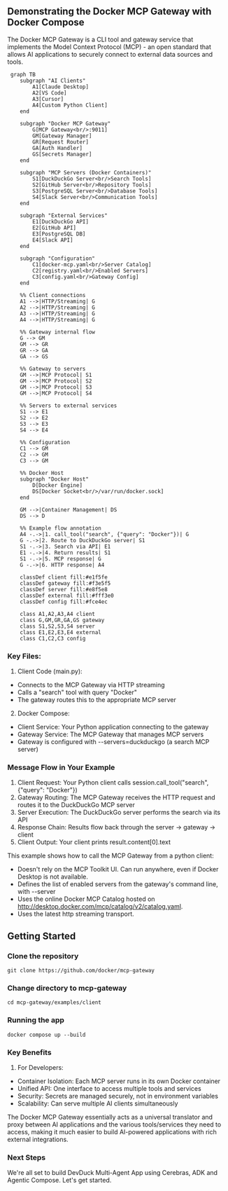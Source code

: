 ## Demonstrating the Docker MCP Gateway with Docker Compose


The Docker MCP Gateway is a CLI tool and gateway service that implements the Model Context Protocol (MCP) - an open standard that allows AI applications to securely connect to external data sources and tools.


```mermaid
 graph TB
    subgraph "AI Clients"
        A1[Claude Desktop]
        A2[VS Code]
        A3[Cursor]
        A4[Custom Python Client]
    end
    
    subgraph "Docker MCP Gateway"
        G[MCP Gateway<br/>:9011]
        GM[Gateway Manager]
        GR[Request Router]
        GA[Auth Handler]
        GS[Secrets Manager]
    end
    
    subgraph "MCP Servers (Docker Containers)"
        S1[DuckDuckGo Server<br/>Search Tools]
        S2[GitHub Server<br/>Repository Tools]
        S3[PostgreSQL Server<br/>Database Tools]
        S4[Slack Server<br/>Communication Tools]
    end
    
    subgraph "External Services"
        E1[DuckDuckGo API]
        E2[GitHub API]
        E3[PostgreSQL DB]
        E4[Slack API]
    end
    
    subgraph "Configuration"
        C1[docker-mcp.yaml<br/>Server Catalog]
        C2[registry.yaml<br/>Enabled Servers]
        C3[config.yaml<br/>Gateway Config]
    end
    
    %% Client connections
    A1 -->|HTTP/Streaming| G
    A2 -->|HTTP/Streaming| G
    A3 -->|HTTP/Streaming| G
    A4 -->|HTTP/Streaming| G
    
    %% Gateway internal flow
    G --> GM
    GM --> GR
    GR --> GA
    GA --> GS
    
    %% Gateway to servers
    GM -->|MCP Protocol| S1
    GM -->|MCP Protocol| S2
    GM -->|MCP Protocol| S3
    GM -->|MCP Protocol| S4
    
    %% Servers to external services
    S1 --> E1
    S2 --> E2
    S3 --> E3
    S4 --> E4
    
    %% Configuration
    C1 --> GM
    C2 --> GM
    C3 --> GM
    
    %% Docker Host
    subgraph "Docker Host"
        D[Docker Engine]
        DS[Docker Socket<br/>/var/run/docker.sock]
    end
    
    GM -->|Container Management| DS
    DS --> D
    
    %% Example flow annotation
    A4 -.->|1. call_tool("search", {"query": "Docker"})| G
    G -.->|2. Route to DuckDuckGo server| S1
    S1 -.->|3. Search via API| E1
    E1 -.->|4. Return results| S1
    S1 -.->|5. MCP response| G
    G -.->|6. HTTP response| A4
    
    classDef client fill:#e1f5fe
    classDef gateway fill:#f3e5f5
    classDef server fill:#e8f5e8
    classDef external fill:#fff3e0
    classDef config fill:#fce4ec
    
    class A1,A2,A3,A4 client
    class G,GM,GR,GA,GS gateway
    class S1,S2,S3,S4 server
    class E1,E2,E3,E4 external
    class C1,C2,C3 config
```

### Key Files:

1. Client Code (main.py):

- Connects to the MCP Gateway via HTTP streaming
- Calls a "search" tool with query "Docker"
- The gateway routes this to the appropriate MCP server

2. Docker Compose:

- Client Service: Your Python application connecting to the gateway
- Gateway Service: The MCP Gateway that manages MCP servers
- Gateway is configured with --servers=duckduckgo (a search MCP server)


### Message Flow in Your Example

1. Client Request: Your Python client calls session.call_tool("search", {"query": "Docker"})
2. Gateway Routing: The MCP Gateway receives the HTTP request and routes it to the DuckDuckGo MCP server
3. Server Execution: The DuckDuckGo server performs the search via its API
4. Response Chain: Results flow back through the server → gateway → client
5. Client Output: Your client prints result.content[0].text


This example shows how to call the MCP Gateway from a python client:

- Doesn't rely on the MCP Toolkit UI. Can run anywhere, even if Docker Desktop is not available.
- Defines the list of enabled servers from the gateway's command line, with --server
- Uses the online Docker MCP Catalog hosted on http://desktop.docker.com/mcp/catalog/v2/catalog.yaml.
- Uses the latest http streaming transport.

## Getting Started

### Clone the repository

```
git clone https://github.com/docker/mcp-gateway
```

### Change directory to mcp-gateway

```
cd mcp-gateway/examples/client
```

### Running the app

```
docker compose up --build
```

### Key Benefits

1. For Developers:

- Container Isolation: Each MCP server runs in its own Docker container
- Unified API: One interface to access multiple tools and services
- Security: Secrets are managed securely, not in environment variables
- Scalability: Can serve multiple AI clients simultaneously

The Docker MCP Gateway essentially acts as a universal translator and proxy between AI applications and the various tools/services they need to access, making it much easier to build AI-powered applications with rich external integrations.

### Next Steps

We're all set to build DevDuck Multi-Agent App using Cerebras, ADK and Agentic Compose. Let's get started.


